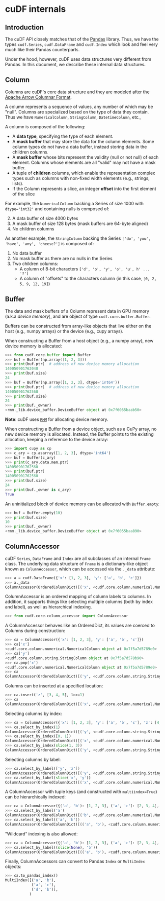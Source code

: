 cuDF internals
==============

## Introduction

The cuDF API closely matches that of the [Pandas](https://pandas.pydata.org/) library.
Thus, we have the types `cudf.Series`, `cudf.DataFrame` and `cudf.Index` which look and
feel very much like their Pandas counterparts.

Under the hood, however, cuDF uses data structures very different from Pandas. In this document,
we describe these internal data structures.

## Column

Columns are cuDF's core data structure and they are modeled after
the [Apache Arrow Columnar Format](https://arrow.apache.org/docs/format/Columnar.html).

A column represents a sequence of values, any number of which may be "null". Columns are
specialized based on the type of data they contain. Thus we have `NumericalColumn`, `StringColumn`,
`DatetimeColumn`, etc.,

A column is composed of the following:

* A **data type**, specifying the type of each element.
* A **mask buffer** that may store the data for the column elements.
  Some column types do not have a data buffer, instead storing data in the children columns.
* A **mask buffer** whose bits represent the validity (null or not null) of each element.
  Columns whose elements are all "valid" may not have a mask buffer.
* A tuple of **children** columns, which enable the representation complex types such as
  columns with non-fixed width elements (e.g., strings, lists).
* If the Column represents a slice, an integer **offset** into the first element of the slice

For example, the `NumericalColumn` backing a Series of size 1000 with `dtype='int32'`
and containing nulls is composed of:

2. A data buffer of size 4000 bytes
2. A mask buffer of size 128 bytes (mask buffers are 64-byte aligned) 
3. No children columns

As another example, the `StringColumn` backing the Series
`['do', 'you', 'have', 'any', 'cheese?']` is composed of:

1. No data buffer
2. No mask buffer as there are no nulls in the Series
3. Two children columns:
   - A column of 8-bit characters `['d', 'o', 'y', 'o', 'u', h' ... '?']`
   - A column of "offsets" to the characters column (in this case, `[0, 2, 5, 9, 12, 19]`)

## Buffer

The data and mask buffers of a Column represent data in GPU memory (a.k.a *device memory*),
and are object of type `cudf.core.buffer.Buffer`.

Buffers can be constructed from array-like objects that live either on the host (e.g., numpy arrays)
or the device (e.g., cupy arrays).

When constructing a Buffer from a host object (e.g., a numpy array), new device memory is allocated:

```python
>>> from cudf.core.buffer import Buffer
>>> buf = Buffer(np.array([1, 2, 3]))
>>> print(buf.ptr)  # address of new device memory allocation
140050901762048
>>> print(buf.size)
24
>>> buf = Buffer(np.array([1, 2, 3], dtype='int64'))
>>> print(buf.ptr)  # address of new device memory allocation
140050901762560
>>> print(buf.size)
24
>>> print(buf._owner)
<rmm._lib.device_buffer.DeviceBuffer object at 0x7f6055baab50>
```

**Note**: cuDF uses [`RMM`](https://github.com/rapidsai/rmm) for allocating device memory.

When constructing a Buffer from a device object, such as a CuPy array, no new device memory is
allocated. Instead, the Buffer points to the existing allocation, keeping a reference to the device
array:

```python
>>> import cupy as cp
>>> c_ary = cp.asarray([1, 2, 3], dtype='int64')
>>> buf = Buffer(c_ary)
>>> print(c_ary.data.mem.ptr)
140050901762560
>>> print(buf.ptr)
140050901762560
>>> print(buf.size)
24
>>> print(buf._owner is c_ary)
True
```

An uninitialized block of device memory can be allocated with `Buffer.empty`:

```python
>>> buf = Buffer.empty(10)
>>> print(buf.size)
10
>>> print(buf._owner)
<rmm._lib.device_buffer.DeviceBuffer object at 0x7f6055baa890>
```

## ColumnAccessor

cuDF  `Series`, `DataFrame` and `Index` are all subclasses of an internal `Frame` class.
The underlying data structure of `Frame` is a dictionary-like object known as `ColumnAccessor`,
which can be accessed via the `._data` attribute:

```python
>>> a = cudf.DataFrame({'x': [1, 2, 3], 'y': ['a', 'b', 'c']})
>>> a._data
ColumnAccessor(OrderedColumnDict([('x', <cudf.core.column.numerical.NumericalColumn object at 0x7f5a7d12e050>), ('y', <cudf.core.column.string.StringColumn object at 0x7f5a7d12e320>)]), multiindex=False, level_names=(None,))
```

ColumnAccessor is an ordered mapping of column labels to columns. In addition, it supports
things like selecting multiple columns (both by index and label), as well as hierarchical indexing.

```python
>>> from cudf.core.column_accessor import ColumnAccessor
```

A ColumnAccessor behaves like an OrderedDict, its values are coerced to Columns during construction:

```python
>>> ca = ColumnAccessor({'x': [1, 2, 3], 'y': ['a', 'b', 'c']})
>>> ca['x']
<cudf.core.column.numerical.NumericalColumn object at 0x7f5a7d5789e0>
>>> ca['y']
<cudf.core.column.string.StringColumn object at 0x7f5a7d578b90>
>>> ca.pop('x')
<cudf.core.column.numerical.NumericalColumn object at 0x7f5a7d5789e0>
>>> ca
ColumnAccessor(OrderedColumnDict([('y', <cudf.core.column.string.StringColumn object at 0x7f5a7d578b90>)]), multiindex=False, level_names=(None,))
```

Columns can be inserted at a specified location:

```python
>>> ca.insert('z', [3, 4, 5], loc=1)
>>> ca
ColumnAccessor(OrderedColumnDict([('x', <cudf.core.column.numerical.NumericalColumn object at 0x7f5a7d578dd0>), ('z', <cudf.core.column.numerical.NumericalColumn object at 0x7f5a7d578680>), ('y', <cudf.core.column.string.StringColumn object at 0x7f5a7d12e3b0>)]), multiindex=False, level_names=(None,))
```

Selecting columns by index:

```python
>>> ca = ColumnAccessor({'x': [1, 2, 3], 'y': ['a', 'b', 'c'], 'z': [4, 5, 6]})
>>> ca.select_by_index(1)
ColumnAccessor(OrderedColumnDict([('y', <cudf.core.column.string.StringColumn object at 0x7f5a7d578830>)]), multiindex=False, level_names=(None,))
>>> ca.select_by_index([0, 1])
ColumnAccessor(OrderedColumnDict([('x', <cudf.core.column.numerical.NumericalColumn object at 0x7f5a7d5789e0>), ('y', <cudf.core.column.string.StringColumn object at 0x7f5a7d578830>)]), multiindex=False, level_names=(None,))    
>>> ca.select_by_index(slice(1, 3))
ColumnAccessor(OrderedColumnDict([('y', <cudf.core.column.string.StringColumn object at 0x7f5a7d578830>), ('z', <cudf.core.column.numerical.NumericalColumn object at 0x7f5a7d5788c0>)]), multiindex=False, level_names=(None,))
```

Selecting columns by label:

```python
>>> ca.select_by_label(['y', 'z'])
ColumnAccessor(OrderedColumnDict([('y', <cudf.core.column.string.StringColumn object at 0x7f5a7d578830>), ('z', <cudf.core.column.numerical.NumericalColumn object at 0x7f5a7d5788c0>)]), multiindex=False, level_names=(None,))
>>> ca.select_by_label(slice('x', 'y'))
ColumnAccessor(OrderedColumnDict([('x', <cudf.core.column.numerical.NumericalColumn object at 0x7f5a7d5789e0>), ('y', <cudf.core.column.string.StringColumn object at 0x7f5a7d578830>)]), multiindex=False, level_names=(None,))
```

A ColumnAccessor with tuple keys (and constructed with `multiindex=True`)
can be hierarchically indexed:

```python
>>> ca = ColumnAccessor({('a', 'b'): [1, 2, 3], ('a', 'c'): [2, 3, 4], 'b': [4, 5, 6]}, multiindex=True)
>>> ca.select_by_label('a')
ColumnAccessor(OrderedColumnDict([('b', <cudf.core.column.numerical.NumericalColumn object at 0x7f5a7d5789e0>), ('c', <cudf.core.column.numerical.NumericalColumn object at 0x7f5a7d578dd0>)]), multiindex=False, level_names=(None,))
>>> ca.select_by_label(('a', 'b'))
ColumnAccessor(OrderedColumnDict([(('a', 'b'), <cudf.core.column.numerical.NumericalColumn object at 0x7f5a7d5789e0>)]), multiindex=False, level_names=(None,))
```

"Wildcard" indexing is also allowed:

```python
>>> ca = ColumnAccessor({('a', 'b'): [1, 2, 3], ('a', 'c'): [2, 3, 4], ('d', 'b'): [4, 5, 6]}, multiindex=True)
>>> ca.select_by_label((slice(None), 'b'))
ColumnAccessor(OrderedColumnDict([(('a', 'b'), <cudf.core.column.numerical.NumericalColumn object at 0x7f5a7d578830>), (('d', 'b'), <cudf.core.column.numerical.NumericalColumn object at 0x7f5a7d578680>)]), multiindex=True, level_names=(None, None))
```

Finally, ColumnAccessors can convert to Pandas `Index` or `MultiIndex` objects:

```python
>>> ca.to_pandas_index()
MultiIndex([('a', 'b'),
            ('a', 'c'),
            ('d', 'b')],
           )
```
